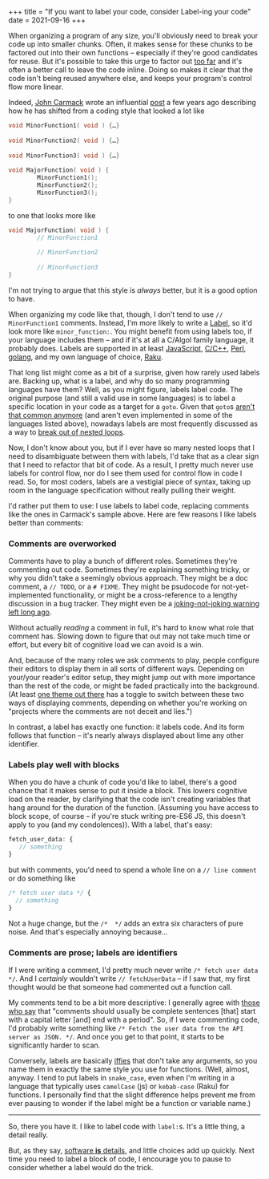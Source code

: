+++
title = "If you want to label your code, consider Label-ing your code"
date = 2021-09-16
+++

When organizing a program of any size, you'll obviously need to break your code up into smaller chunks.  Often, it makes sense for these chunks to be factored out into their own functions – especially if they're good candidates for reuse.  But it's possible to take this urge to factor out [too far](https://overreacted.io/goodbye-clean-code/) and it's often a better call to leave the code inline.  Doing so makes it clear that the code isn't being reused anywhere else, and keeps your program's control flow more linear.

Indeed, [John Carmack](https://en.wikipedia.org/wiki/John_Carmack) wrote an influential [post](http://number-none.com/blow/john_carmack_on_inlined_code.html) a few years ago describing how he has shifted from a coding style that looked a lot like

```c
void MinorFunction1( void ) {…}
 
void MinorFunction2( void ) {…}
 
void MinorFunction3( void ) {…}
 
void MajorFunction( void ) {
        MinorFunction1();
        MinorFunction2();
        MinorFunction3();
}
```

to one that looks more like 

```c
void MajorFunction( void ) {
        // MinorFunction1
 
        // MinorFunction2
 
        // MinorFunction3
}
```
I'm not trying to argue that this style is _always_ better, but it is a good option to have.

When organizing my code like that, though, I don't tend to use `// MinorFunction1` comments.  Instead, I'm more likely to write a [Label](https://en.wikipedia.org/wiki/Label_(computer_science)), so it'd look more like `minor_function:`.  You might benefit from using  labels too, if your language includes them – and if it's at all a C/Algol family language, it probably does.  Labels are supported in at least [JavaScript](https://developer.mozilla.org/en-US/docs/Web/JavaScript/Reference/Statements/label), [C/C++](https://www.c-programming-simple-steps.com/goto-statement.html), [Perl](https://code-maven.com/slides/perl/labels), [golang](https://golang.org/ref/spec#Labeled_statements), and my own language of choice, [Raku](https://docs.raku.org/language/control#LABELs).
<!-- more -->
That long list might come as a bit of a surprise, given how rarely used labels are.  Backing up, what is a label, and why do so many programming languages have them?  Well, as you might figure, labels label code.  The original purpose (and still a valid use in some languages) is to label a specific location in your code as a target for a `goto`.  Given that `goto`s [aren't that common anymore](https://homepages.cwi.nl/~storm/teaching/reader/Dijkstra68.pdf) (and aren't even implemented in some of the languages listed above), nowadays labels are most frequently discussed as a way to [break out of nested loops](https://en.wikipedia.org/wiki/Label_(computer_science)#Javascript).

Now, I don't know about you, but if I ever have so many nested loops that I need to disambiguate between them with labels, I'd take that as a clear sign that I need to refactor that bit of code.  As a result, I pretty much never use labels for control flow, nor do I see them used for control flow in code I read.  So, for most coders, labels are a vestigial piece of syntax, taking up room in the language specification without really pulling their weight.

I'd rather put them to use: I use labels to label code, replacing comments like the ones in Carmack's sample above.  Here are few reasons I like labels better than comments:

### Comments are overworked
Comments have to play a bunch of different roles.  Sometimes they're commenting out code.  Sometimes they're explaining something tricky, or why you didn't take a seemingly obvious approach.  They might be a doc comment, a `// TODO`, or a `# FIXME`.  They might be psudocode for not-yet-implemented functionality, or might be a cross-reference to a lengthy discussion in a bug tracker.  They might even be a [joking-not-joking warning left long ago](https://stackoverflow.com/a/482129/10173009).

Without actually *reading* a comment in full, it's hard to know what role that comment has.  Slowing down to figure that out may not take much time or effort, but every bit of cognitive load we can avoid is a win.

And, because of the many roles we ask comments to play, people configure their editors to display them in all sorts of different ways.  Depending on your/your reader's editor setup, they might jump out with more importance than the rest of the code, or might be faded practically into the background.  (At least [one theme out there](https://www.benkuhn.net/syntax/) has a toggle to switch between these two ways of displaying comments, depending on whether you're working on "projects where the comments are not deceit and lies.")

In contrast, a label has exactly one function: it labels code.  And its form follows that function – it's nearly always displayed about lime any other identifier.

### Labels play well with blocks

When you do have a chunk of code you'd like to label, there's a good chance that it makes sense to put it inside a block.  This lowers cognitive load on the reader, by clarifying that the code isn't creating variables that hang around for the duration of the function.  (Assuming you have access to block scope, of course – if you're stuck writing pre-ES6 JS, this doesn't apply to you (and my condolences)).  With a label, that's easy:

```javascript
fetch_user_data: {
   // something
}
```
but with comments, you'd need to spend a whole line on a `// line comment` or do something like
```javascript
/* fetch user data */ {
  // something
}
```
Not a huge change, but the `/*  */` adds an extra six characters of pure noise.  And that's especially annoying because…

### Comments are prose; labels are identifiers
If I were writing a comment, I'd pretty much never write `/* fetch user data */`.  And I _certainly_ wouldn't write `// fetchUserData` – if I saw that, my first thought would be that someone had commented out a function call. 

My comments tend to be a bit more descriptive: I generally agree with [those who say](https://github.com/rust-dev-tools/fmt-rfcs/blob/master/guide/guide.md#comments) that "comments should usually be complete sentences [that] start with a capital letter [and] end with a period".  So, if I were commenting code,	I'd probably write something like `/* Fetch the user data from the API server as JSON. */`. And once you get to that point, it starts to be significantly harder to scan.

Conversely, labels are basically [iffies](https://en.wikipedia.org/wiki/Immediately_invoked_function_expression) that don't take any arguments, so you name them in exactly the same style you use for functions.  (Well, almost, anyway.  I tend to put labels in `snake_case`, even when I'm writing in a language that typically uses `camelCase` (js) or `kebab-case` (Raku) for functions.  I personally find that the slight difference helps prevent me from ever pausing to wonder if the label might be a function or variable name.)

---
So, there you have it.  I like to label code with `label:`s.  It's a little thing, a detail really.

But, as they say, [software **is** details](https://gotopia.eu/2020/sessions/1449/software-is-details), and little choices add up quickly.  Next time you need to label a block of code, I encourage you to pause to consider whether a label would do the trick.
 

<!--stackedit_data:
eyJoaXN0b3J5IjpbLTIwNjE5MTkzMDcsMTkyNTUzOTE2OSwxNz
E4MDIyODg1XX0=
-->